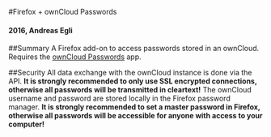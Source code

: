 #Firefox + ownCloud Passwords
#### 2016, Andreas Egli

##Summary
A Firefox add-on to access passwords stored in an ownCloud.
Requires the [ownCloud Passwords](https://github.com/fcturner/passwords) app.

##Security
All data exchange with the ownCloud instance is done via the API.
**It is strongly recommended to only use SSL encrypted connections, otherwise all passwords will be transmitted in cleartext!**
The ownCloud username and password are stored locally in the Firefox password manager.
**It is strongly recommended to set a master password in Firefox, otherwise all passwords will be accessible for anyone with access to your computer!**
